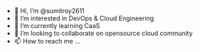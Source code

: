 - 👋 Hi, I’m @sumitroy2611
- 👀 I’m interested in DevOps & Cloud Engineering
- 🌱 I’m currently learning CaaS
- 💞️ I’m looking to collaborate on opensource cloud community
- 📫 How to reach me ...

<!---
sumitroy2611/sumitroy2611 is a ✨ special ✨ repository because its `README.md` (this file) appears on your GitHub profile.
You can click the Preview link to take a look at your changes.
--->
